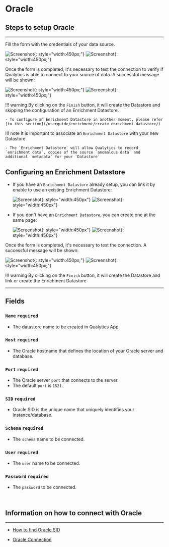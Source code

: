 # Oracle

## Steps to setup Oracle

---
Fill the form with the credentials of your data source.

![Screenshot](../assets/datastores/oracle/create-datastore-light.png#only-light){: style="width:450px;"}
![Screenshot](../assets/datastores/oracle/create-datastore-dark.png#only-dark){: style="width:450px;"}

Once the form is completed, it's necessary to test the connection to verify if Qualytics is able to connect to your source of data. A successful message will be shown:

![Screenshot](../assets/datastores/test-connection/test-connection-light.png#only-light){: style="width:450px;"}
![Screenshot](../assets/datastores/test-connection/test-connection-dark.png#only-dark){: style="width:450px;"}

!!! warning 
    By clicking on the `Finish` button, it will create the Datastore and skipping the configuration of an Enrichment Datastore.

    - To configure an Enrichment Datastore in another moment, please refer [to this section](/userguide/enrichment/create-enrichment-datastore/)

!!! note 
    It is important to associate an `Enrichment Datastore` with your new Datastore

    - The `Enrichment Datastore` will allow Qualytics to record `enrichment data`, copies of the source `anomalous data` and additional `metadata` for your `Datastore`

## Configuring an Enrichment Datastore

- If you have an `Enrichment Datastore` already setup, you can link it by enable to use an existing Enrichment Datastore:

    ![Screenshot](../assets/enrichment/amazon-s3/associate-enrichment-datastore-light.png#only-light){: style="width:450px"}
    ![Screenshot](../assets/enrichment/amazon-s3/associate-enrichment-datastore-dark.png#only-dark){: style="width:450px"}

- If you don't have an `Enrichment Datastore`, you can create one at the same page:

    ![Screenshot](../assets/enrichment/amazon-s3/create-enrichment-datastore-light.png#only-light){: style="width:450px"}
    ![Screenshot](../assets/enrichment/amazon-s3/create-enrichment-datastore-dark.png#only-dark){: style="width:450px"}

Once the form is completed, it's necessary to test the connection. A successful message will be shown:

![Screenshot](../assets/enrichment/test-connection-light.png#only-light){: style="width:450px;"}
![Screenshot](../assets/enrichment/test-connection-dark.png#only-dark){: style="width:450px;"}

!!! warning 
    By clicking on the `Finish` button, it will create the Datastore and link or create the Enrichment Datastore

---
## Fields
### `Name` <spam id='required'>`required`</spam>

* The datastore name  to be created in Qualytics App.

### `Host` <spam id='required'>`required`</spam>

* The Oracle hostname that defines the location of your Oracle server and database.
### `Port` <spam id='required'>`required`</spam>

* The Oracle server `port` that connects to the server.
* The default `port` is `1521`.
### `SID` <spam id='required'>`required`</spam>

* Oracle SID is the unique name that uniquely identifies your instance/database.

### `Schema` <spam id='required'>`required`</spam>

* The `schema` name to be connected.

### `User` <spam id='required'>`required`</spam>

* The `user` name to be connected.
### `Password` <spam id='required'>`required`</spam>

* The `password` to be connected.

​
## Information on how to connect with Oracle

---

* [How to find Oracle SID](http://www.rebellionrider.com/how-to-find-out-the-sid-and-db-home-in-oracle-database/)

* [Oracle Connection](https://www.connectionstrings.com/oracle/)